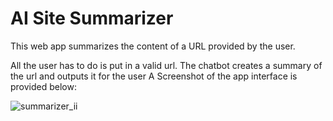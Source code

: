 # AI Site Summarizer
This web app summarizes the content of a URL provided by the user. 

All the user has to do is put in a valid url. The chatbot creates a summary of the url and outputs it for the user
A Screenshot of the app interface is provided below:

![summarizer_ii](https://github.com/Trojan-Horse69/site_summarizer_ai/assets/134110603/858f1de9-dcd6-4dff-b210-69612b15220f)


